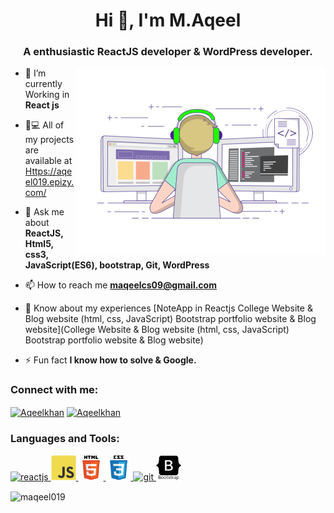 <h1 align="center">Hi 👋, I'm M.Aqeel</h1>
<h3 align="center">A enthusiastic ReactJS developer & WordPress developer.</h3>
<img align="right" alt="Coding" width="400" src="gif.gif" >

- 🌱 I’m currently Working in **React js**

- 👨💻 All of my projects are available at [Https://aqeel019.epizy.com/](Https://aqeel019.epizy.com/)

- 💬 Ask me about **ReactJS, Html5, css3, JavaScript(ES6), bootstrap, Git, WordPress**

- 📫 How to reach me **maqeelcs09@gmail.com**

- 📄 Know about my experiences [NoteApp in Reactjs College Website & Blog website (html, css, JavaScript) Bootstrap portfolio website & Blog website](College Website & Blog website (html, css, JavaScript) Bootstrap portfolio website & Blog website)

- ⚡ Fun fact **I know how to solve & Google.**

<h3 align="left">Connect with me:</h3>
<p align="left">
   <a href="https://www.linkedin.com/in/muhammad-aqeel-249a96257/" target="blank"><img align="center" src="https://github.com/maqeel019/Practice/blob/Master/linkedin.png" alt="Aqeelkhan" height="30" width="40" /></a>
<a href="https://fb.com/aqeel khan" target="blank"><img align="center" src="https://raw.githubusercontent.com/rahuldkjain/github-profile-readme-generator/master/src/images/icons/Social/facebook.svg" alt="Aqeelkhan" height="30" width="40" /></a>
</p>

<h3 align="left">Languages and Tools:</h3>
<p align="left"> 
   <a href="https://legacy.reactjs.org/" target="_blank" rel="noreferrer"> <img src="https://github.com/maqeel019/Practice/blob/Master/icons8-react.svg" alt="reactjs" width="40" height="40"/> </a>
   <a href="https://developer.mozilla.org/en-US/docs/Web/JavaScript" target="_blank" rel="noreferrer"> <img src="https://raw.githubusercontent.com/devicons/devicon/master/icons/javascript/javascript-original.svg" alt="javascript" width="40" height="40"/> </a>
    <a href="https://www.w3.org/html/" target="_blank" rel="noreferrer"> <img src="https://raw.githubusercontent.com/devicons/devicon/master/icons/html5/html5-original-wordmark.svg" alt="html5" width="40" height="40"/> </a>
 <a href="https://www.w3schools.com/css/" target="_blank" rel="noreferrer"> <img src="https://raw.githubusercontent.com/devicons/devicon/master/icons/css3/css3-original-wordmark.svg" alt="css3" width="40" height="40"/> </a> <a href="https://git-scm.com/" target="_blank" rel="noreferrer"> <img src="https://www.vectorlogo.zone/logos/git-scm/git-scm-icon.svg" alt="git" width="40" height="40"/> </a>
 <a href="https://getbootstrap.com" target="_blank" rel="noreferrer"> <img src="https://raw.githubusercontent.com/devicons/devicon/master/icons/bootstrap/bootstrap-plain-wordmark.svg" alt="bootstrap" width="40" height="40"/> </a> </p>

<p><img align="center" src="https://github-readme-streak-stats.herokuapp.com/?user=maqeel019&" alt="maqeel019" /></p>
